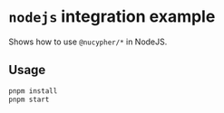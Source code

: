 # `nodejs` integration example

Shows how to use `@nucypher/*` in NodeJS.

## Usage

```bash
pnpm install
pnpm start
```
